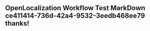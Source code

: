 <properties
ms.topic="hero-topic"
ms.test1="hero-topic"
ms.test2="test"/>

## OpenLocalization Workflow Test MarkDown ce411414-736d-42a4-9532-3eedb468ee79 thanks!
